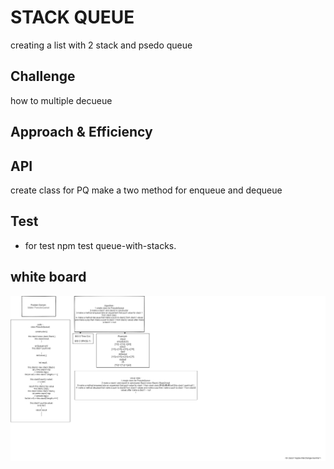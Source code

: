 #  STACK QUEUE
creating a list with 2 stack and psedo queue
## Challenge
how to multiple decueue 
## Approach & Efficiency
## API
<!-- Embedded whiteboard image -->
create class for PQ make a two method for enqueue and dequeue
## Test 
* for test  npm test queue-with-stacks.

## white board
![img](./code11.png)
